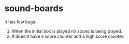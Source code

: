# sound-boards
It has few bugs.
1. When the initial box is played no sound is being played.
2. It doesnt have a score counter and a high score counter.
